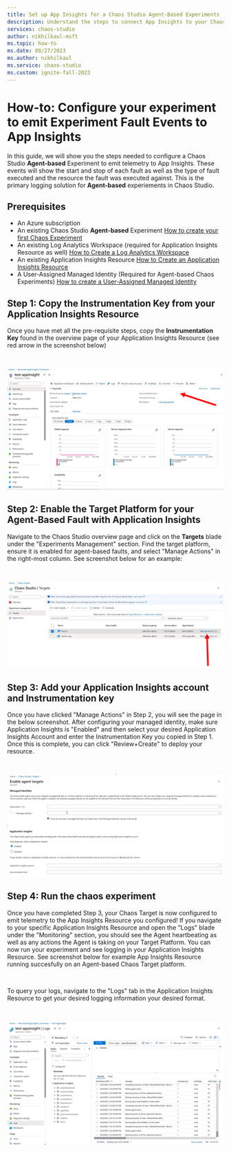 ```yaml
---
title: Set up App Insights for a Chaos Studio Agent-Based Experiments
description: Understand the steps to connect App Insights to your Chaos Studio Agent-Based Experiment
services: chaos-studio
author: nikhilkaul-msft
ms.topic: how-to
ms.date: 09/27/2023
ms.author: nikhilkaul
ms.service: chaos-studio
ms.custom: ignite-fall-2023
---
```

# How-to: Configure your experiment to emit Experiment Fault Events to App Insights
In this guide, we will show you the steps needed to configure a Chaos Studio **Agent-based** Experiment to emit telemetry to App Insights. These events will show the start and stop of each fault as well as the type of fault executed and the resource the fault was executed against. This is the primary logging solution for **Agent-based** experiements in Chaos Studio.

## Prerequisites
- An Azure subscription
- An existing Chaos Studio **Agent-based** Experiment [How to create your first Chaos Experiment](chaos-studio-quickstart-azure-portal.md)
- An existing Log Analytics Workspace (required for Application Insights Resource as well) [How to Create a Log Analytics Workspace](../azure-monitor/logs/quick-create-workspace.md)
- An existing Application Insights Resource [How to Create an Application Insights Resource](../azure-monitor/app/create-workspace-resource.md)
- A User-Assigned Managed Identity (Required for Agent-based Chaos Experiments) [How to create a User-Assigned Managed Identity](../active-directory/managed-identities-azure-resources/how-manage-user-assigned-managed-identities.md)

## Step 1: Copy the Instrumentation Key from your Application Insights Resource
Once you have met all the pre-requisite steps, copy the **Instrumentation Key** found in the overview page of your Application Insights Resource (see red arrow in the screenshot below)

<br/>

![Screenshot that shows Instrumentation Key in App Insights](images/Step1A_appins.png)

## Step 2: Enable the Target Platform for your Agent-Based Fault with Application Insights
Navigate to the Chaos Studio overview page and click on the **Targets** blade under the "Experiments Management" section. Find the target platform, ensure it is enabled for agent-based faults, and select "Manage Actions" in the right-most column. See screenshot below for an example:
<br/>

<br/>

![Screenshot that shows the Chaos Targets Page](images/Step2A_appins.png)

## Step 3: Add your Application Insights account and Instrumentation key
Once you have clicked "Manage Actions" in Step 2, you will see the page in the below screenshot. After configuring your managed identity, make sure Application Insights is "Enabled" and then select your desired Application Insights Account and enter the Instrumentation Key you copied in Step 1. Once this is complete, you can click "Review+Create" to deploy your resource. 

<br/>

![Screenshot of Targets Deployment Page](images/Step3A_appins.png)

## Step 4: Run the chaos experiment
Once you have completed Step 3, your Chaos Target is now configured to emit telemetry to the App Insights Resource you configured! If you navigate to your specific Application Insights Resource and open the "Logs" blade under the "Monitoring" section, you should see the Agent heartbeating as well as any actions the Agent is taking on your Target Platform. You can now run your experiment and see logging in your Application Insights Resource. See screenshot below for example App Insights Resource running succesfully on an Agent-based Chaos Target platform. 

<br/>

To query your logs, navigate to the "Logs" tab in the Application Insights Resource to get your desired logging information your desired format.

<br/>

![Screenshot of Logs tab in Application Insights Resource](images/Step4A_appins.png)
